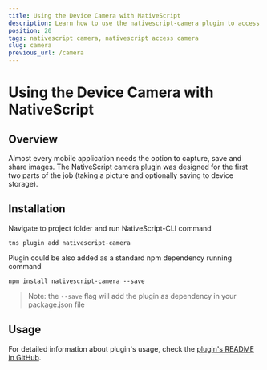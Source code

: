 ```yaml
---
title: Using the Device Camera with NativeScript
description: Learn how to use the nativescript-camera plugin to access the camera of the device so you can capture images and store them on the mobile device.
position: 20
tags: nativescript camera, nativescript access camera
slug: camera
previous_url: /camera
---
```


# Using the Device Camera with NativeScript

## Overview

Almost every mobile application needs the option to capture, save and share images. The NativeScript camera plugin was designed for the first two parts of the job (taking a picture and optionally saving to device storage).

## Installation

Navigate to project folder and run NativeScript-CLI command 
``` 
tns plugin add nativescript-camera
``` 

Plugin could be also added as a standard npm dependency running command 
``` 
npm install nativescript-camera --save 
``` 

> Note: the `--save` flag will add the plugin as dependency in your package.json file

## Usage

For detailed information about plugin's usage, check the [plugin's README in GitHub](https://github.com/NativeScript/nativescript-camera#nativescript-camera-).
